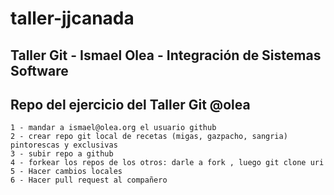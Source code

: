 # taller-jjcanada

## Taller Git - Ismael Olea - Integración de Sistemas Software
## Repo del ejercicio del Taller Git @olea

	1 - mandar a ismael@olea.org el usuario github
	2 - crear repo git local de recetas (migas, gazpacho, sangria) pintorescas y exclusivas
	3 - subir repo a github
	4 - forkear los repos de los otros: darle a fork , luego git clone uri 
	5 - Hacer cambios locales
	6 - Hacer pull request al compañero
